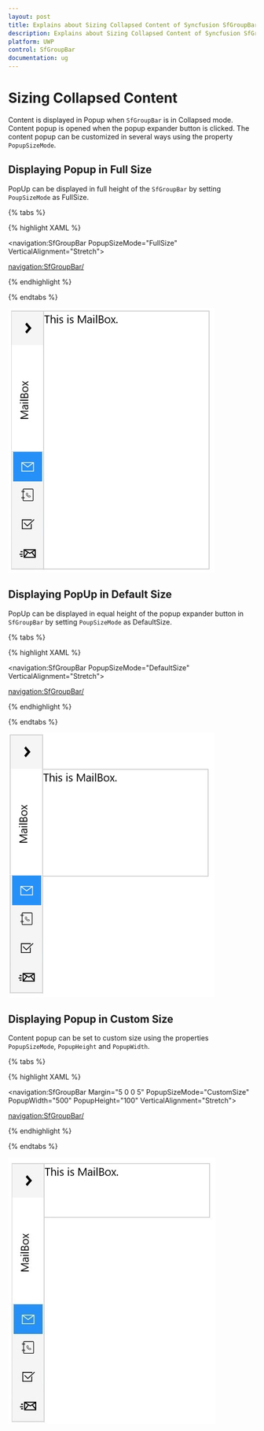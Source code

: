 ```yaml
---
layout: post
title: Explains about Sizing Collapsed Content of Syncfusion SfGroupBar control
description: Explains about Sizing Collapsed Content of Syncfusion SfGroupBar control 
platform: UWP
control: SfGroupBar
documentation: ug
--- 
```


# Sizing Collapsed Content

Content is displayed in Popup when `SfGroupBar` is in Collapsed mode. Content popup is opened when the popup expander button is clicked. The content popup can be customized in several ways using the property `PopupSizeMode`.

## Displaying Popup in Full Size

PopUp can be displayed in full height of the `SfGroupBar` by setting `PoupSizeMode` as FullSize.

{% tabs %}

{% highlight XAML %}

<navigation:SfGroupBar PopupSizeMode="FullSize" VerticalAlignment="Stretch">

<navigation:SfGroupBar/>

{% endhighlight %}

{% endtabs %}

![](Sizing-Collapsed-Content-images/Sizing-Collapsed-Content-img1.jpeg)


## Displaying PopUp in Default Size

PopUp can be displayed in equal height of the popup expander button in `SfGroupBar` by setting `PoupSizeMode` as DefaultSize.

{% tabs %}

{% highlight XAML %}

<navigation:SfGroupBar PopupSizeMode="DefaultSize" VerticalAlignment="Stretch">

<navigation:SfGroupBar/>

{% endhighlight %}

{% endtabs %}

![](Sizing-Collapsed-Content-images/Sizing-Collapsed-Content-img2.jpeg)


## Displaying Popup in Custom Size 

Content popup can be set to custom size using the properties `PopupSizeMode`, `PopupHeight` and `PopupWidth`.

{% tabs %}

{% highlight XAML %}

<navigation:SfGroupBar Margin="5 0 0 5" PopupSizeMode="CustomSize"
                       PopupWidth="500" PopupHeight="100"
					   VerticalAlignment="Stretch">

<navigation:SfGroupBar/>

{% endhighlight %}

{% endtabs %}

![](Sizing-Collapsed-Content-images/Sizing-Collapsed-Content-img3.jpg)


